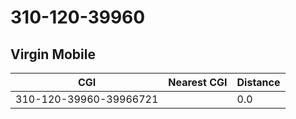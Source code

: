 # 310-120-39960
## Virgin Mobile


| CGI | Nearest CGI | Distance |
|-----|-------------|----------|
| 310-120-39960-39966721 |  | 0.0 |
